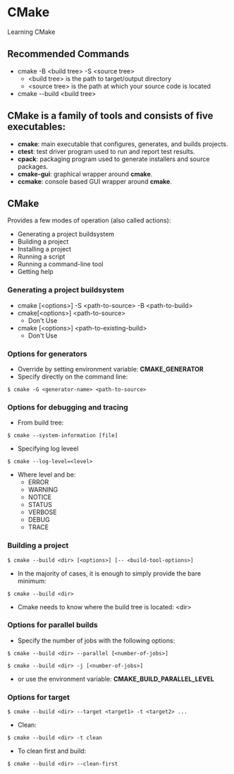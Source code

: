 # CMake
Learning CMake

## Recommended Commands
- cmake -B \<build tree\> -S \<source tree\>
    - \<build tree\> is the path to target/output directory
    - \<source tree\> is the path at which your source code is located
- cmake --build \<build tree\>

## CMake is a family of tools and consists of five executables:
- __cmake__: main executable that configures, generates, and builds projects.
- __ctest__: test driver program used to run and report test results.
- __cpack__: packaging program used to generate installers and source packages.
- __cmake-gui__: graphical wrapper around __cmake__.
- __ccmake__: console based GUI wrapper around __cmake__.

## CMake
Provides a few modes of operation (also called actions):
- Generating a project buildsystem
- Building a project
- Installing a project
- Running a script
- Running a command-line tool
- Getting help

### Generating a project buildsystem
- cmake \[\<options\>\] -S \<path-to-source\> -B \<path-to-build\>
- cmake\[\<options\>\] \<path-to-source\>
    - Don't Use 
- cmake \[\<options\>\] \<path-to-existing-build\>
    - Don't Use

### Options for generators
- Override by setting environment variable: __CMAKE_GENERATOR__
- Specify directly on the command line:
```
$ cmake -G <generator-name> <path-to-source>
```

### Options for debugging and tracing
- From build tree:
```
$ cmake --system-information [file]
```

- Specifying log leveel
```
$ cmake --log-level=<level>
```
- Where level and be:
    - ERROR
    - WARNING
    - NOTICE
    - STATUS
    - VERBOSE
    - DEBUG
    - TRACE

### Building a project
```
$ cmake --build <dir> [<options>] [-- <build-tool-options>]
```
- In the majority of cases, it is enough to simply provide the bare minimum:
```
$ cmake --build <dir>
```
- Cmake needs to know where the build tree is located: \<dir\>

### Options for parallel builds
- Specify the number of jobs with the following options:
```
$ cmake --build <dir> --parallel [<number-of-jobs>]
```

```
$ cmake --build <dir> -j [<number-of-jobs>]
```
- or use the environment variable: __CMAKE_BUILD_PARALLEL_LEVEL__

### Options for target
```
$ cmake --build <dir> --target <target1> -t <target2> ...
```
- Clean:
```
$ cmake --build <dir> -t clean
```
- To clean first and build:
```
$ cmake --build <dir> --clean-first
```